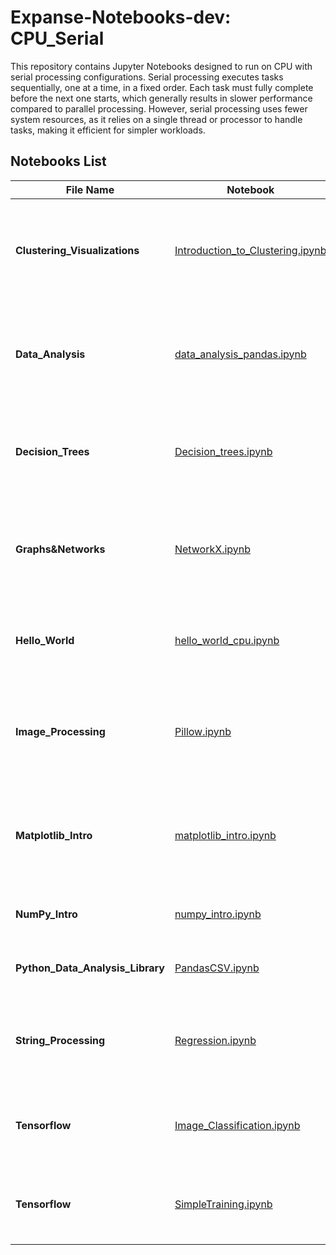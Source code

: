 # Expanse-Notebooks-dev: CPU_Serial

This repository contains Jupyter Notebooks designed to run on CPU with serial processing configurations. Serial processing executes tasks sequentially, one at a time, in a fixed order. Each task must fully complete before the next one starts, which generally results in slower performance compared to parallel processing. However, serial processing uses fewer system resources, as it relies on a single thread or processor to handle tasks, making it efficient for simpler workloads.

## Notebooks List
| File Name                  | Notebook                          | Description                                                                                   |
|----------------------------|-----------------------------------|-----------------------------------------------------------------------------------------------|
| **Clustering_Visualizations** | [Introduction_to_Clustering.ipynb](Clustering_Visulizations/Introduction_to_Clustering.ipynb) | Demonstrates how to run basic clustering methods in Python and execute them on Expanse.         |
| **Data_Analysis**            | [data_analysis_pandas.ipynb](Data_Analysis/data_analysis_pandas.ipynb)       | Covers the pandas library, exploring Series and DataFrame for data analysis.                   |
| **Decision_Trees**           | [Decision_trees.ipynb](Decision_Trees/Decision_trees.ipynb)            | Introduces decision trees using the scikit-learn library and runs on Expanse.                  |
| **Graphs&Networks**        | [NetworkX.ipynb](Graphs&Networks/NetworkX.ipynb)                   | Notebooks for building, visualizing, and analyzing graphs and networks using NetworkX.         |
| **Hello_World**              | [hello_world_cpu.ipynb](Hello_World/hello_world_cpu.ipynb)            | Shows how to run a basic "Hello World" on CPU and configure CPU settings.                      |
| **Image_Processing**         | [Pillow.ipynb](Image_Processing/Pillow.ipynb)                     | Introduces the Pillow library for loading, manipulating, and processing images.                |
| **Matplotlib_Intro**         | [matplotlib_intro.ipynb](Matplotlib_Intro/matplotlib_intro.ipynb)         | Covers basic plots like scatter, line, bar charts, and histograms using Matplotlib.            |
| **NumPy_Intro**              | [numpy_intro.ipynb](NumPy_Intro/numpy_intro.ipynb)                | Introduction to NumPy and its usage on Expanse.                                                |
| **Python_Data_Analysis_Library** | [PandasCSV.ipynb](Python_Data_Analysis_Library/PandasCSV.ipynb)                | Data analysis using the pandas library.                                                        |
| **String_Processing**        | [Regression.ipynb](String_Processing/Regression.ipynb)                 | Performs regression analysis using the diabetes dataset with scikit-learn.                     |
| **Tensorflow**               | [Image_Classification.ipynb](Tensorflow/Image_Classification.ipynb)       | Builds an image classification model using TensorFlow and Keras.                               |
| **Tensorflow**               | [SimpleTraining.ipynb](Tensorflow/SimpleTraining.ipynb)             | Builds a simple time series forecasting model using TensorFlow.                                |
